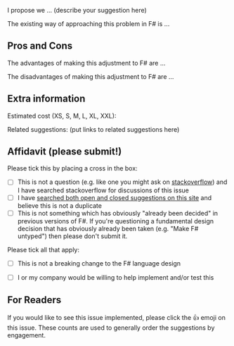 
I propose we ... (describe your suggestion here)

The existing way of approaching this problem in F# is ...

## Pros and Cons 

The advantages of making this adjustment to F# are ...

The disadvantages of making this adjustment to F# are ...

## Extra information

Estimated cost (XS, S, M, L, XL, XXL): 

Related suggestions: (put links to related suggestions here)

## Affidavit (please submit!)

Please tick this by placing a cross in the box:
* [ ] This is not a question (e.g. like one you might ask on [stackoverflow](http://stackoverflow.com)) and I have searched stackoverflow for discussions of this issue
* [ ] I have [searched both open and closed suggestions on this site](http://github.com/fsharp/fslang-suggestions/issues) and believe this is not a duplicate
* [ ] This is not something which has obviously "already been decided" in previous versions of F#.  If you're questioning a fundamental design decision that has obviously already been taken (e.g. "Make F# untyped") then please don't submit it.

Please tick all that apply:
* [ ] This is not a breaking change to the F# language design
* [ ] I or my company would be willing to help implement and/or test this


## For Readers

If you would like to see this issue implemented, please click the :+1: emoji on this issue. These counts are used to generally order the suggestions by engagement.
